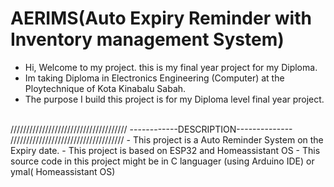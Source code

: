# AERIMS(Auto Expiry Reminder with Inventory management System)
- Hi, Welcome to my project. this is my final year project for my Diploma.
- Im taking Diploma in Electronics Engineering (Computer) at the Ploytechnique of Kota Kinabalu Sabah.
- The purpose I build this project is for my Diploma level final year project.

<br> 
/////////////////////////////////////
------------DESCRIPTION--------------
////////////////////////////////////
- This project is a Auto Reminder System on the Expiry date.
- This project is based on ESP32 and Homeassistant OS
- This source code in this project might be in C languager (using Arduino IDE) or ymal( Homeassistant OS)

